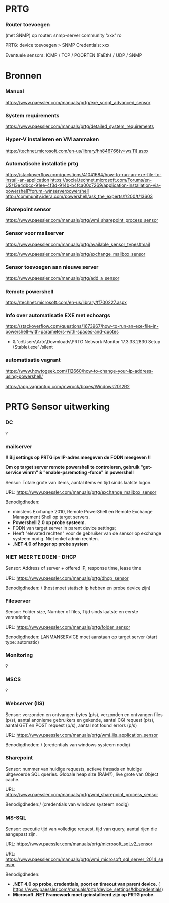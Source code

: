 # PRTG

### Router toevoegen

(met SNMP) op router: snmp-server community 'xxx' ro

PRTG: device toevoegen > SNMP Credentials: xxx

Eventuele sensors: ICMP / TCP / POORTEN (FaEth) / UDP / SNMP

# Bronnen
### Manual
https://www.paessler.com/manuals/prtg/exe_script_advanced_sensor
### System requirements
https://www.paessler.com/manuals/prtg/detailed_system_requirements
### Hyper-V installeren en VM aanmaken
https://technet.microsoft.com/en-us/library/hh846766(v=ws.11).aspx
### Automatische installatie prtg
https://stackoverflow.com/questions/41041684/how-to-run-an-exe-file-to-install-an-application
https://social.technet.microsoft.com/Forums/en-US/13e4dbcc-91ee-4f3d-914b-b4fca00c7269/application-installation-via-powershell?forum=winserverpowershell
http://community.idera.com/powershell/ask_the_experts/f/200/t/13603
### Sharepoint sensor
https://www.paessler.com/manuals/prtg/wmi_sharepoint_process_sensor

### Sensor voor mailserver
https://www.paessler.com/manuals/prtg/available_sensor_types#mail

https://www.paessler.com/manuals/prtg/exchange_mailbox_sensor

### Sensor toevoegen aan nieuwe server
https://www.paessler.com/manuals/prtg/add_a_sensor

### Remote powershell
https://technet.microsoft.com/en-us/library/ff700227.aspx

### Info over automatisatie EXE met echoargs
https://stackoverflow.com/questions/1673967/how-to-run-an-exe-file-in-powershell-with-parameters-with-spaces-and-quotes

* & 'c:\Users\Arto\Downloads\PRTG Network Monitor 17.3.33.2830 Setup (Stable).exe' /silent

### automatisatie vagrant
https://www.howtogeek.com/112660/how-to-change-your-ip-address-using-powershell/

https://app.vagrantup.com/mwrock/boxes/Windows2012R2



# PRTG Sensor uitwerking

### DC

?

### mailserver
**!! Bij settings op PRTG ipv IP-adres meegeven de FQDN meegeven !!**

**Om op target server remote powershell te controleren, gebruik "get-service winrm" & "enable-psremoting -force" in powershell**

Sensor: Totale grote van items, aantal items en tijd sinds laatste logon.

URL: https://www.paessler.com/manuals/prtg/exchange_mailbox_sensor

Benodigdheden:
- minstens Exchange 2010, Remote PowerShell en Remote Exchange Management Shell op target servers.
- **Powershell 2.0 op probe systeem.**
- FQDN van target server in parent device settings;
- Heeft "elevated rechten" voor de gebruiker van de sensor op exchange systeem nodig. Niet enkel admin rechten.
- **.NET 4.0 of hoger op probe system**

### NIET MEER TE DOEN - DHCP

Sensor: Address of server + offered IP, response time, lease time

URL: https://www.paessler.com/manuals/prtg/dhcp_sensor

Benodigdheden: / (host moet statisch ip hebben en probe device zijn)

### Fileserver

Sensor: Folder size, Number of files, Tijd sinds laatste en eerste verandering

URL: https://www.paessler.com/manuals/prtg/folder_sensor

Benodigdheden: LANMANSERVICE moet aanstaan op target server (start type: automatic)

### Monitoring

?

### MSCS

?

### Webserver (IIS)

Sensor: verzonden en ontvangen bytes (p/s), verzonden en ontvangen files (p/s), aantal anonieme gebruikers en gekende, aantal CGI request (p/s), aantal GET en POST request (p/s), aantal not found errors (p/s)

URL:  https://www.paessler.com/manuals/prtg/wmi_iis_application_sensor

Benodigdheden: / (credentials van windows systeem nodig)

### Sharepoint

Sensor: nummer van huidige requests, actieve threads en huidige uitgevoerde SQL queries. Globale heap size (RAM?), live grote van Object cache.

URL: https://www.paessler.com/manuals/prtg/wmi_sharepoint_process_sensor

Benodigdheden:/ (credentials van windows systeem nodig)

### MS-SQL

Sensor: executie tijd van volledige request, tijd van query, aantal rijen die aangepast zijn.

URL: https://www.paessler.com/manuals/prtg/microsoft_sql_v2_sensor

URL: https://www.paessler.com/manuals/prtg/wmi_microsoft_sql_server_2014_sensor

Benodigdheden:
- **.NET 4.0 op probe, credentials, poort en timeout van parent device.**
( https://www.paessler.com/manuals/prtg/device_settings#dbcredentials)
- **Microsoft .NET Framework moet geinstalleerd zijn op PRTG probe.**
